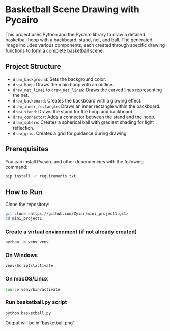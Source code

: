 # Basketball Scene Drawing with Pycairo

This project uses Python and the Pycairo library to draw a detailed basketball hoop with a backboard, stand, net, and ball. The generated image includes various components, each created through specific drawing functions to form a complete basketball scene.

## Project Structure

- `draw_background`: Sets the background color.
- `draw_hoop`: Draws the main hoop with an outline.
- `draw_net_line1` to `draw_net_line6`: Draws the curved lines representing the net.
- `draw_backboard`: Creates the backboard with a glowing effect.
- `draw_inner_rectangle`: Draws an inner rectangle within the backboard.
- `draw_stand`: Draws the stand for the hoop and backboard.
- `draw_connector`: Adds a connector between the stand and the hoop.
- `draw_sphere`: Creates a spherical ball with gradient shading for light reflection.
- `draw_grid`: Creates a grid for guidance during drawing


## Prerequisites

You can install Pycairo and other dependencies with the following command:

```bash
pip install -r requirements.txt
```

## How to Run

Clone the repository:

```bash
git clone <https://github.com/Zyiar/mini_project1.git>
cd mini_project1
```

### Create a virtual environment (if not already created)
```bash
python -m venv venv
```

### On Windows
```bash
venv\Scripts\activate
```

### On macOS/Linux
```bash
source venv/bin/activate
```

### Run basketball.py script
```bash
python basketball.py
```

Output will be in 'basketball.png'
